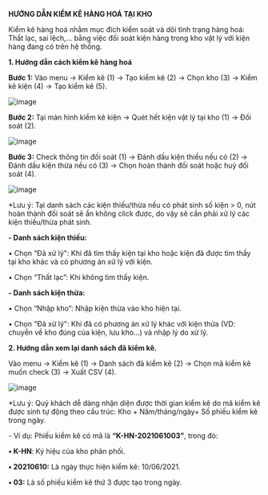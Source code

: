 **HƯỚNG DẪN KIỂM KÊ HÀNG HOÁ TẠI KHO**

Kiểm kê hàng hoá nhằm mục đích kiểm soát và dõi tình trạng hàng hoá: Thất lạc, sai lệch,... bằng việc đối soát kiện hàng trong kho vật lý với kiện hàng đang có trên hệ thống.

**1.	Hướng dẫn cách kiểm kê hàng hoá**

**Bước 1:** Vào menu -> Kiểm kê (1) -> Tạo kiểm kê (2) -> Chọn kho (3) -> Kiểm kê kiện (4) -> Tạo kiểm kê (5).

![image](https://user-images.githubusercontent.com/85599407/128137923-1f7fdf19-2778-4f6d-bd9d-8ef973d1685c.png)
 
**Bước 2:** Tại màn hình kiểm kê kiện -> Quét hết kiện vật lý tại kho (1) -> Đối soát (2).

![image](https://user-images.githubusercontent.com/85599407/128137935-d77ca6ff-dee6-4c66-9d05-2e3a663d9738.png)
 
 **Bước 3:** Check thông tin đối soát (1) -> Đánh dấu kiện thiếu nếu có (2) -> Đánh dấu kiện thừa nếu có (3) -> Chọn hoàn thành đối soát hoặc huỷ đối soát (4).
 
 ![image](https://user-images.githubusercontent.com/85599407/128137959-35c51a27-91df-48e9-909f-3e6603fcebdf.png)

*Lưu ý: Tại danh sách các kiện thiếu/thừa nếu có phát sinh số kiện > 0, nút hoàn thành đối soát sẽ ẩn không click được, do vậy sẽ cần phải xử lý các kiện thiếu/thừa phát sinh.

**- Danh sách kiện thiếu:**

   •	Chọn “Đã xử lý": Khi đã tìm thấy kiện tại kho hoặc kiện đã được tìm thấy tại kho khác và có phương án xử lý với kiện.

   •	Chọn “Thất lạc”: Khi không tìm thấy kiện.

**- Danh sách kiện thừa:**

   •	Chọn “Nhập kho”: Nhập kiện thừa vào kho hiện tại.

   •	Chọn "Đã xử lý": Khi đã có phương án xử lý khác với kiện thừa (VD: chuyển về kho đúng của kiện, lưu kho...) và nhập lý do xử lý.


**2.	Hướng dẫn xem lại danh sách đã kiểm kê.**

Vào menu -> Kiểm kê (1) -> Danh sách đã kiểm kê (2) -> Chọn mã kiểm kê muốn check (3) -> Xuất CSV (4).

![image](https://user-images.githubusercontent.com/85599407/128138003-be6580f1-543d-4ddb-89f0-2f0c10e10ea1.png)

*Lưu ý: Quý khách dễ dàng nhận diện được thời gian  kiểm kê do mã kiểm kê được sinh tự động theo cấu trúc: Kho + Năm/tháng/ngày+ Số phiếu kiểm kê trong ngày.

*-* Ví dụ: Phiếu kiểm kê có mã là **“K-HN-2021061003”**, trong đó:

**•	K-HN**: Ký hiệu của kho phân phối.

**•	20210610:** Là ngày thực hiện kiểm kê: 10/06/2021.

**•	03:** Là số phiếu kiểm kê thứ 3 được tạo trong ngày.


